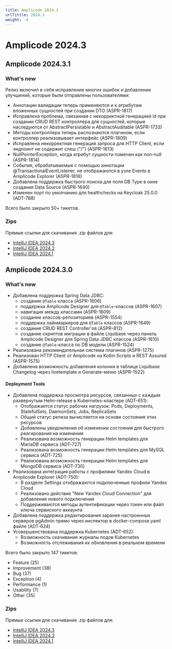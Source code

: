 ```yaml
---
title: Amplicode 2024.3
urlTittle: 2024.3
weight: -4
---
```


# Amplicode 2024.3

## Amplicode 2024.3.1

### What's new

Релиз включил в себя исправление многих ошибок и добавление улучшений, которые были отправлены пользователями:
* Аннотации валидации теперь применяются и к атрибутам вложенных сущностей при создании DTO (ASPR-1817)
* Исправлена проблема, связанная с некорректной генерацией id при создании CRUD REST контроллера для сущностей, которые наследуются от AbstractPersistable и AbstractAuditable (ASPR-1733)
* Методы контроллера теперь распознаются плагином, если контроллер реализовывает интерфейс (ASPR-1809)
* Исправлена некорректная генерация запроса для HTTP Client, если эндпоинт не содержит слеш ("/") (ASPR-1813)
* NullPointerException, когда атрибут сущности помечен как non-null (ASPR-1814)
* События, обрабатываемые с помощью аннотации @TransactionalEventListener, не отображаются в узле Events в Amplicode Explorer (ASPR-1816)
* Добавлена поддержка быстрого поиска для поля DB Type в окне создания Data Source (ASPR-1640)
* Изменен порт по умолчанию для healthchecks на Keycloak 25.0.0 (ADT-788)

Всего было закрыто 50+ тикетов.

### Zips

Прямые ссылки для скачивания .zip файлов для:
* [IntelliJ IDEA 2024.3](https://amplicode.ru/Amplicode/amplicode-2024.3.1-243-EAP.zip)
* [IntelliJ IDEA 2024.2](https://amplicode.ru/Amplicode/amplicode-2024.3.1-242-EAP.zip)
* [IntelliJ IDEA 2024.1](https://amplicode.ru/Amplicode/amplicode-2024.3.1-241-EAP.zip)

## Amplicode 2024.3.0

### What's new

* Добавлена поддержка Spring Data JDBC:
  * создание `@Table` класса (ASPR-1606)
  * поддержка Amplicode Designer для `@Table`-классов (ASPR-1607)
  * навигация между классами (ASPR-1609)
  * создание классов-репозиториев (ASPR-1554)
  * поддержка лайнмаркеров для `@Table` классов (ASPR-1649)
  * создание CRUD REST Controller'ов (ASPR-812)
  * создание скриптов миграции в файле Liquibase через панель Amplicode Designer для Spring Data JDBC классов (ASPR-1610)
  * создание `@Table`-класса по DB модели (ASPR-1524) 
* Реализована рекомендательная система плагинов (ASPR-1275)
* Реализован HTTP Client от Amplicode на Kotlin Scripts и REST Assured (ASPR-1575)
* Добавлена возможность добавления колонки в таблице Liquibase Changelog через livetemplate и Generate-меню (ASPR-1522)

#### Deployment Tools

* Добавлена поддержка просмотра ресурсов, связанных с каждым развернутым Helm-release в Kubernetes-кластере (ADT-651):
  * Отображается статус рабочих нагрузок: Pods, Deployments, StatefulSets, DaemonSets, Jobs, ReplicaSets
  * Общий статус релиза вычисляется на основе состояния этих ресурсов
  * Добавлены уведомления об изменении состояния для быстрого реагирования на изменения
  * Реализована возможность генерации Helm templates для MariaDB сервиса (ADT-727)
  * Реализована возможность генерации Helm templates для MySQL сервиса (ADT-725)
  * Реализована возможность генерации Helm templates для MongoDB сервиса (ADT-730)
* Реализована интеграция работы с профилями Yandex Cloud в Amplicode Explorer (ADT-750):
  * В разделе Settings отображаются подключенные профили Yandex Cloud
  * Реализовано действие "New Yandex Cloud Connection" для добавления нового подключения
  * Поддерживаются методы аутентификации через токен или файл ключа сервисного аккаунта
* Добавлена поддержка редактирования заранее настроенных серверов pgAdmin прямо через инспектор в docker-compose.yaml файле (ADT-624)
* Усовершенствована поддержка Kubernetes (ADT-652):
  * Возможность скачивания журналы подов Kubernetes
  * Возможность отслеживания их обновления в реальном времени

Всего было закрыто 147 тикетов:
* Feature (25)
* Improvement (38)
* Bug (37)
* Exception (4)
* Performance (1)
* Usability (7)
* Other (35)

### Zips

Прямые ссылки для скачивания .zip файлов для:
* [IntelliJ IDEA 2024.3](https://amplicode.ru/Amplicode/amplicode-2024.3.0-243-EAP.zip)
* [IntelliJ IDEA 2024.2](https://amplicode.ru/Amplicode/amplicode-2024.3.0-242-EAP.zip)
* [IntelliJ IDEA 2024.1](https://amplicode.ru/Amplicode/amplicode-2024.3.0-241-EAP.zip)
